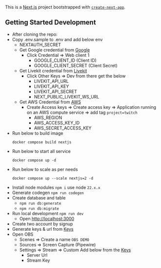 This is a [Next.js](https://nextjs.org/) project bootstrapped with [`create-next-app`](https://github.com/vercel/next.js/tree/canary/packages/create-next-app).

## Getting Started Development

- After cloning the repo:
- Copy .env.sample to .env and add below env 
    - NEXTAUTH_SECRET
    - Get Google credential from [Google](https://console.cloud.google.com/apis/credentials?inv=1&invt=Abk_rw&project=xxxxxxxxx-xxxxxx)
        - Click Credential => Web client 1
            - GOOGLE_CLIENT_ID (Client ID)
            - GOOGLE_CLIENT_SECRET (Client Secret)
    - Get Livekit credential from [Livekit](https://cloud.livekit.io/projects/xxxxxxxxxx/settings/keys)
        - Click Other Keys => Dev from there get the below
            - LIVEKIT_API_URL
            - LIVEKIT_API_KEY
            - LIVEKIT_API_SECRET
            - NEXT_PUBLIC_LIVEKIT_WS_URL
    - Get AWS Credential from [AWS](https://us-east-1.console.aws.amazon.com/iam/home?region=us-east-1#/security_credentials?section=IAM_credentials)
        - Create Access keys => Create access key => Application running on an AWS compute service => add tag `project=twitch`
            - AWS_REGION
            - AWS_ACCESS_KEY_ID
            - AWS_SECRET_ACCESS_KEY
- Run below to build image
    ```
    docker compose build nextjs
    ```
- Run below to start all service
    ```
    docker compose up -d
    ```
- Run below to scale as per needs
    ```
    docker compose up --scale nextjs=2 -d
    ```
- Install node modules `npm i` use node `22.x.x`
- Generate codegen `npm run codegen`
- Create database and table 
    - `npm run db:generate`
    - `npm run db:migrate`
- Run local development `npm run dev`
    - Open [http://localhost:3000](http://localhost:3000) 
- Create two account by signup
- Generate keys & url from [Keys](http://localhost:3000/u/xxxxxxx/keys)
- Open OBS
    - Scenes => Create a name `OBS DEMO`
    - Sources => Screen Capture (Pipewire)
    - Settings => Stream => Custom Add below from the [Keys](http://localhost:3000/u/xxxxxxx/keys)
        - Server Url 
        - Stream Key